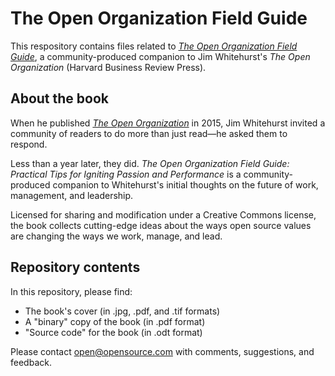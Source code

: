 # The Open Organization Field Guide

This respository contains files related to [_The Open Organization Field Guide_](https://opensource.com/open-organization/resources/field-guide), a community-produced companion to Jim Whitehurst's _The Open Organization_ (Harvard Business Review Press).

## About the book

When he published [_The Open Organization_](https://opensource.com/open-organization/) in 2015, Jim Whitehurst invited a community of readers to do more than just read—he asked them to respond.

Less than a year later, they did. _The Open Organization Field Guide: Practical Tips for Igniting Passion and Performance_ is a community-produced companion to Whitehurst's initial thoughts on the future of work, management, and leadership. 

Licensed for sharing and modification under a Creative Commons license, the book collects cutting-edge ideas about the ways open source values are changing the ways we work, manage, and lead.

## Repository contents

In this repository, please find:

- The book's cover (in .jpg, .pdf, and .tif formats)
- A "binary" copy of the book (in .pdf format)
- "Source code" for the book (in .odt format)

Please contact open@opensource.com with comments, suggestions, and feedback.
